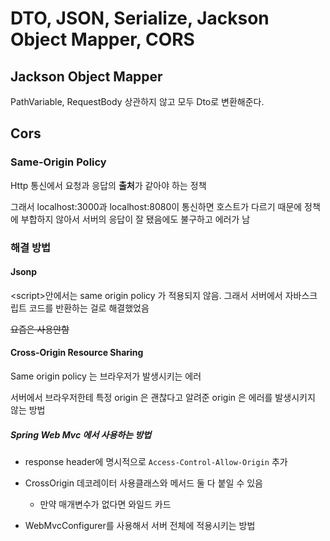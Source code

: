 # DTO, JSON, Serialize, Jackson Object Mapper, CORS

## Jackson Object Mapper

PathVariable, RequestBody 상관하지 않고 모두 Dto로 변환해준다.

## Cors

### Same-Origin Policy

Http 통신에서 요청과 응답의 **출처**가 같아야 하는 정책

그래서 localhost:3000과 localhost:8080이 통신하면 호스트가 다르기 때문에 정책에 부합하지 않아서 서버의 응답이 잘 됐음에도 불구하고 에러가 남

### 해결 방법

#### Jsonp

&lt;script&gt;안에서는 same origin policy 가 적용되지 않음. 그래서 서버에서 자바스크립트 코드를 반환하는 걸로 해결했었음

~~요즘은 사용안함~~

#### Cross-Origin Resource Sharing

Same origin policy 는 브라우저가 발생시키는 에러

서버에서 브라우저한테 특정 origin 은 괜찮다고 알려준 origin 은 에러를 발생시키지 않는 방법

##### Spring Web Mvc 에서 사용하는 방법

- response header에 명시적으로 `Access-Control-Allow-Origin` 추가

- CrossOrigin 데코레이터 사용클래스와 메서드 둘 다 붙일 수 있음

    - 만약 매개변수가 없다면 와일드 카드

- WebMvcConfigurer를 사용해서 서버 전체에 적용시키는 방법
